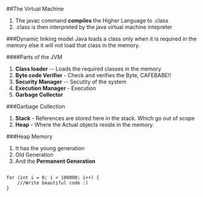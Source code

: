 ##The Virtual Machine

1. The javac command **compiles** the Higher Language to .class
2. .class is then interpreted by the java virtual machine intepreter


###Dynamic linking model
Java loads a class only when it is required in the memory else it will not load that class in the memory.

####Parts of the JVM

1. **Class loader** -- Loads the required classes in the memory
2. **Byte code Verifier** - Check and verifies the Byte, CAFEBABE!!
3. **Security Manager** -- Secutity of the system
4. **Execution Manager** - Execution
5. **Garbage Collector**


###Garbage Collection

1. **Stack** - References are stored here in the stack. Which go out of scope
2. **Heap** - Where the Actual objects reside in the memory.

###Heap Memory

1. It has the young generation
2. Old Generation
3. And the **Permanent Generation**


``````

for (int i = 0; i < 100000; i++) {
	///Write beautiful code :)
}

``````



